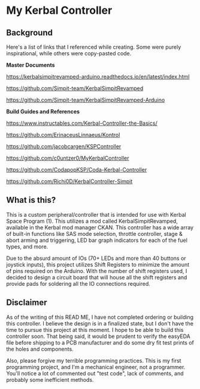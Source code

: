 # My Kerbal Controller

## Background
Here's a list of links that I referenced while creating. Some were purely inspirational, while others were copy-pasted code.

__Master Documents__

https://kerbalsimpitrevamped-arduino.readthedocs.io/en/latest/index.html

https://github.com/Simpit-team/KerbalSimpitRevamped

https://github.com/Simpit-team/KerbalSimpitRevamped-Arduino


__Build Guides and References__

https://www.instructables.com/Kerbal-Controller-the-Basics/

https://github.com/ErinaceusLinnaeus/Kontrol

https://github.com/jacobcargen/KSPController

https://github.com/c0untzer0/MyKerbalController

https://github.com/CodapopKSP/Coda-Kerbal-Controller

https://github.com/Richi0D/KerbalController-Simpit

## What is this?

This is a custom peripheral/controller that is intended for use with Kerbal Space Program (1). This utilizes a mod called KerbalSimpitRevamped, available in the Kerbal mod manager CKAN. This controller has a wide array of built-in functions like SAS mode selection, throttle controller, stage & abort arming and triggering, LED bar graph indicators for each of the fuel types, and more.

Due to the absurd amount of IOs (70+ LEDs and more than 40 buttons or joystick inputs), this project utilizes Shift Registers to minimize the amount of pins required on the Arduino. With the number of shift registers used, I decided to design a circuit board that will house all the shift registers and provide pads for soldering all the IO connections required. 

## Disclaimer

As of the writing of this READ ME, I have not completed ordering or building this controller. I believe the design is in a finalized state, but I don't have the time to pursue this project at this moment. I hope to be able to build this controller soon. That being said, it would be prudent to verify the easyEDA file before shipping to a PCB manufacturer and do some dry fit test prints of the holes and components.

Also, please forgive my terrible programming practices. This is my first programming project, and I'm a mechanical engineer, not a programmer. You'll notice a lot of commented out "test code", lack of comments, and probably some inefficient methods.
